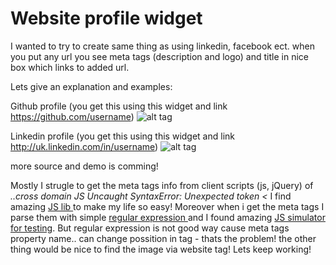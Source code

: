 <h1>Website profile widget</h1>

I wanted to try to create same thing as using linkedin, facebook ect. when you put any url you see meta tags (description and logo) and title in nice box which links to added url.

Lets give an explanation and examples:

Github profile (you get this using this widget and link https://github.com/username)
![alt tag](https://lh4.googleusercontent.com/-Y8hQrw_w_W0/Ur9c3Gx07nI/AAAAAAAAInA/kkv5TErRgus/w1916-h732-no/github.png)

Linkedin profile (you get this using this widget and link http://uk.linkedin.com/in/username)
![alt tag](https://lh4.googleusercontent.com/-HK2dwuv5EQw/Ur9c3MSwt4I/AAAAAAAAImw/67mzCbUKmq4/w1348-h676-no/linkedin.png)


more source and demo is comming!

Mostly I strugle to get the meta tags info from client scripts (js, jQuery) of <i>..cross domain JS Uncaught SyntaxError: Unexpected token &lt; </i> I find amazing <a href="http://call.jsonlib.com/examples.html">JS lib </a> to make my life so easy!
Moreover when i get the meta tags I parse them with simple <a href="http://rubular.com/">regular expression </a> and I found amazing <a href="http://jsfiddle.net/" >JS simulator for testing</a>. But regular expression is not good way cause meta tags property name.. can change possition in tag - thats the problem! the other thing would be nice to find the image via website tag! Lets keep working!

